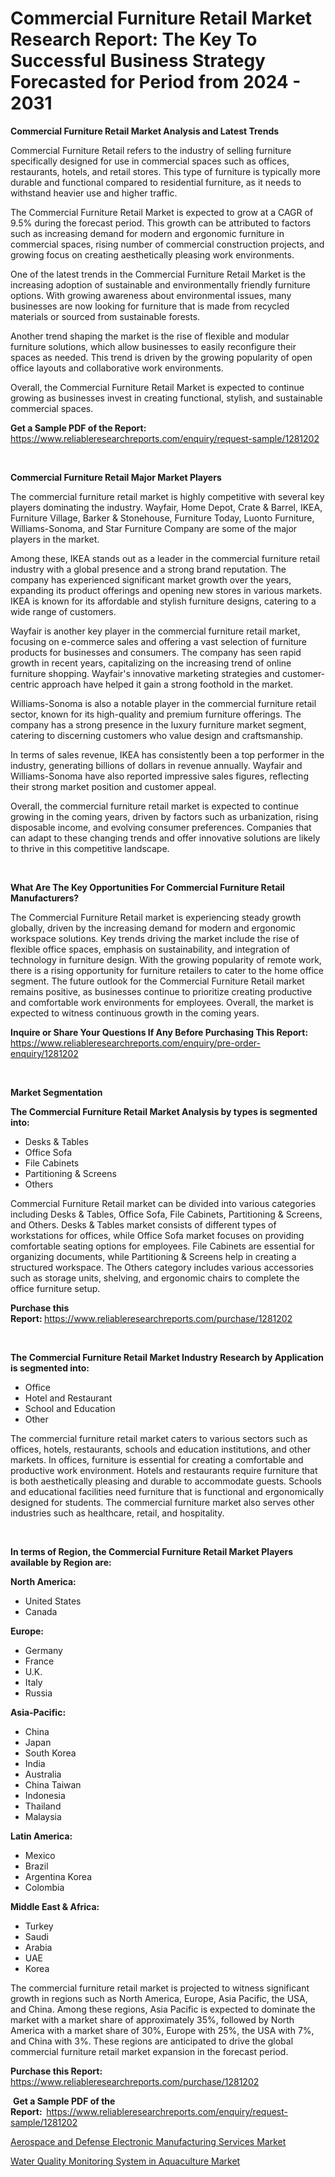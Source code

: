 <p><h1>Commercial Furniture Retail Market Research Report: The Key To Successful Business Strategy Forecasted for Period from 2024 - 2031</h1></p><p><strong>Commercial Furniture Retail Market Analysis and Latest Trends</strong></p>
<p><p>Commercial Furniture Retail refers to the industry of selling furniture specifically designed for use in commercial spaces such as offices, restaurants, hotels, and retail stores. This type of furniture is typically more durable and functional compared to residential furniture, as it needs to withstand heavier use and higher traffic.</p><p>The Commercial Furniture Retail Market is expected to grow at a CAGR of 9.5% during the forecast period. This growth can be attributed to factors such as increasing demand for modern and ergonomic furniture in commercial spaces, rising number of commercial construction projects, and growing focus on creating aesthetically pleasing work environments.</p><p>One of the latest trends in the Commercial Furniture Retail Market is the increasing adoption of sustainable and environmentally friendly furniture options. With growing awareness about environmental issues, many businesses are now looking for furniture that is made from recycled materials or sourced from sustainable forests.</p><p>Another trend shaping the market is the rise of flexible and modular furniture solutions, which allow businesses to easily reconfigure their spaces as needed. This trend is driven by the growing popularity of open office layouts and collaborative work environments.</p><p>Overall, the Commercial Furniture Retail Market is expected to continue growing as businesses invest in creating functional, stylish, and sustainable commercial spaces.</p></p>
<p><strong>Get a Sample PDF of the Report:&nbsp;</strong> <a href="https://www.reliableresearchreports.com/enquiry/request-sample/1281202">https://www.reliableresearchreports.com/enquiry/request-sample/1281202</a></p>
<p>&nbsp;</p>
<p><strong>Commercial Furniture Retail Major Market Players</strong></p>
<p><p>The commercial furniture retail market is highly competitive with several key players dominating the industry. Wayfair, Home Depot, Crate & Barrel, IKEA, Furniture Village, Barker & Stonehouse, Furniture Today, Luonto Furniture, Williams-Sonoma, and Star Furniture Company are some of the major players in the market.</p><p>Among these, IKEA stands out as a leader in the commercial furniture retail industry with a global presence and a strong brand reputation. The company has experienced significant market growth over the years, expanding its product offerings and opening new stores in various markets. IKEA is known for its affordable and stylish furniture designs, catering to a wide range of customers.</p><p>Wayfair is another key player in the commercial furniture retail market, focusing on e-commerce sales and offering a vast selection of furniture products for businesses and consumers. The company has seen rapid growth in recent years, capitalizing on the increasing trend of online furniture shopping. Wayfair's innovative marketing strategies and customer-centric approach have helped it gain a strong foothold in the market.</p><p>Williams-Sonoma is also a notable player in the commercial furniture retail sector, known for its high-quality and premium furniture offerings. The company has a strong presence in the luxury furniture market segment, catering to discerning customers who value design and craftsmanship.</p><p>In terms of sales revenue, IKEA has consistently been a top performer in the industry, generating billions of dollars in revenue annually. Wayfair and Williams-Sonoma have also reported impressive sales figures, reflecting their strong market position and customer appeal.</p><p>Overall, the commercial furniture retail market is expected to continue growing in the coming years, driven by factors such as urbanization, rising disposable income, and evolving consumer preferences. Companies that can adapt to these changing trends and offer innovative solutions are likely to thrive in this competitive landscape.</p></p>
<p>&nbsp;</p>
<p><strong>What Are The Key Opportunities For Commercial Furniture Retail Manufacturers?</strong></p>
<p><p>The Commercial Furniture Retail market is experiencing steady growth globally, driven by the increasing demand for modern and ergonomic workspace solutions. Key trends driving the market include the rise of flexible office spaces, emphasis on sustainability, and integration of technology in furniture design. With the growing popularity of remote work, there is a rising opportunity for furniture retailers to cater to the home office segment. The future outlook for the Commercial Furniture Retail market remains positive, as businesses continue to prioritize creating productive and comfortable work environments for employees. Overall, the market is expected to witness continuous growth in the coming years.</p></p>
<p><strong>Inquire or Share Your Questions If Any Before Purchasing This Report:</strong> <a href="https://www.reliableresearchreports.com/enquiry/pre-order-enquiry/1281202">https://www.reliableresearchreports.com/enquiry/pre-order-enquiry/1281202</a></p>
<p>&nbsp;</p>
<p><strong>Market Segmentation</strong></p>
<p><strong>The Commercial Furniture Retail Market Analysis by types is segmented into:</strong></p>
<p><ul><li>Desks & Tables</li><li>Office Sofa</li><li>File Cabinets</li><li>Partitioning & Screens</li><li>Others</li></ul></p>
<p><p>Commercial Furniture Retail market can be divided into various categories including Desks & Tables, Office Sofa, File Cabinets, Partitioning & Screens, and Others. Desks & Tables market consists of different types of workstations for offices, while Office Sofa market focuses on providing comfortable seating options for employees. File Cabinets are essential for organizing documents, while Partitioning & Screens help in creating a structured workspace. The Others category includes various accessories such as storage units, shelving, and ergonomic chairs to complete the office furniture setup.</p></p>
<p><strong>Purchase this Report:&nbsp;</strong><a href="https://www.reliableresearchreports.com/purchase/1281202">https://www.reliableresearchreports.com/purchase/1281202</a></p>
<p>&nbsp;</p>
<p><strong>The Commercial Furniture Retail Market Industry Research by Application is segmented into:</strong></p>
<p><ul><li>Office</li><li>Hotel and Restaurant</li><li>School and Education</li><li>Other</li></ul></p>
<p><p>The commercial furniture retail market caters to various sectors such as offices, hotels, restaurants, schools and education institutions, and other markets. In offices, furniture is essential for creating a comfortable and productive work environment. Hotels and restaurants require furniture that is both aesthetically pleasing and durable to accommodate guests. Schools and educational facilities need furniture that is functional and ergonomically designed for students. The commercial furniture market also serves other industries such as healthcare, retail, and hospitality.</p></p>
<p>&nbsp;</p>
<p><strong>In terms of Region, the Commercial Furniture Retail Market Players available by Region are:</strong></p>
<p>
    <p> <strong> North America: </strong>
        <ul>
            <li>United States</li>
            <li>Canada</li>
        </ul>
        </p> 
    <p> <strong> Europe: </strong>
        <ul>
            <li>Germany</li>
            <li>France</li>
            <li>U.K.</li>
            <li>Italy</li>
            <li>Russia</li>
        </ul>
        </p> 
    <p> <strong> Asia-Pacific: </strong>
        <ul>
            <li>China</li>
            <li>Japan</li>
            <li>South Korea</li>
            <li>India</li>
            <li>Australia</li>
            <li>China Taiwan</li>
            <li>Indonesia</li>
            <li>Thailand</li>
            <li>Malaysia</li>
        </ul>
        </p> 
    <p> <strong> Latin America: </strong>
        <ul>
            <li>Mexico</li>
            <li>Brazil</li>
            <li>Argentina Korea</li>
            <li>Colombia</li>
        </ul>
        </p> 
    <p> <strong> Middle East & Africa: </strong>
        <ul>
            <li>Turkey</li>
            <li>Saudi</li>
            <li>Arabia</li>
            <li>UAE</li>
            <li>Korea</li>
        </ul>
    </p>
    </p>
<p><p>The commercial furniture retail market is projected to witness significant growth in regions such as North America, Europe, Asia Pacific, the USA, and China. Among these regions, Asia Pacific is expected to dominate the market with a market share of approximately 35%, followed by North America with a market share of 30%, Europe with 25%, the USA with 7%, and China with 3%. These regions are anticipated to drive the global commercial furniture retail market expansion in the forecast period.</p></p>
<p><strong>Purchase this Report: </strong><a href="https://www.reliableresearchreports.com/purchase/1281202">https://www.reliableresearchreports.com/purchase/1281202</a></p>
<p>&nbsp;<strong>Get a Sample PDF of the Report:&nbsp;&nbsp;</strong><a href="https://www.reliableresearchreports.com/enquiry/request-sample/1281202">https://www.reliableresearchreports.com/enquiry/request-sample/1281202</a></p>
<p><strong></strong></p>
<p><p><a href="https://github.com/dimitrishawkinswaynenp91rgz/Market-Research-Report-List-1/blob/main/aerospace-and-defense-electronic-manufacturing-services-market.md">Aerospace and Defense Electronic Manufacturing Services Market</a></p><p><a href="https://github.com/danielneavesallisons03mba/Market-Research-Report-List-1/blob/main/water-quality-monitoring-system-in-aquaculture-market.md">Water Quality Monitoring System in Aquaculture Market</a></p></p>